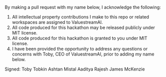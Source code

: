 By making a pull request with my name below, I acknowledge the following:

1. All intellectual property contributions I make to this repo or related workspaces are assigned to ValuestreamAI.
2. All code produced for this hackathon may be released publicly under MIT license.
3. All code produced for this hackathon is granted to you under MIT license.
4. I have been provided the opportunity to address any questions or concerns with Toby, CEO of ValuestreamAI, prior to adding my name below.

Signed:
Toby Tobkin
Ashtan Mistal
Aaditya Rajesh
James McKenzie
